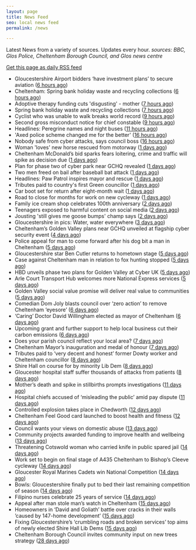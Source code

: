 ```yaml
---
layout: page
title: News Feed
seo: local news feed
permalink: /news

---
```


Latest News from a variety of sources. Updates every hour.
_sources: BBC, Glos Police, Cheltenham Borough Council, and Glos news centre_

[Get this page as daily RSS feed](/daily.rss)

<!-- news_marker starts -->
- Gloucestershire Airport bidders ‘have investment plans’ to secure aviation ([6 hours ago](https://gloucesternewscentre.co.uk/gloucestershire-airport-bidders-have-investment-plans-to-secure-aviation/))
- Cheltenham: Spring bank holiday waste and recycling collections ([6 hours ago](https://gloucesternewscentre.co.uk/cheltenham-spring-bank-holiday-waste-and-recycling-collections/))
- Adoptive therapy funding cuts 'disgusting' - mother ([7 hours ago](https://www.bbc.com/news/articles/c4g2rpypmp9o))
- Spring bank holiday waste and recycling collections ([7 hours ago](https://www.cheltenham.gov.uk/news/article/3013/spring_bank_holiday_waste_and_recycling_collections))
- Cyclist who was unable to walk breaks world record ([9 hours ago](https://www.bbc.com/news/articles/ce822e66159o))
- Second gross misconduct notice for chief constable ([9 hours ago](https://www.bbc.com/news/articles/cy8nnxy83lro))
- Headlines: Peregrine names and night buses ([11 hours ago](https://www.bbc.com/news/articles/cr7zznnkyrgo))
- 'Axed police scheme changed me for the better' ([16 hours ago](https://www.bbc.com/news/articles/cj425087v5po))
- Nobody safe from cyber attacks, says council boss ([16 hours ago](https://www.bbc.com/news/articles/cyvm4ljl2l8o))
- Woman 'loves' new horse rescued from motorway ([1 days ago](https://www.bbc.com/news/articles/c4g2r40ye9eo))
- Cheltenham McDonald’s bid sparks fears loitering, crime and traffic will spike as decision due ([1 days ago](https://gloucesternewscentre.co.uk/cheltenham-mcdonalds-bid-sparks-fears-loitering-crime-and-traffic-will-spike-as-decision-due/))
- Plan for phase two of cyber park near GCHQ revealed ([1 days ago](https://www.bbc.com/news/articles/clygqx2jp95o))
- Two men freed on bail after baseball bat attack ([1 days ago](https://www.bbc.com/news/articles/c4ge7l3nvv1o))
- Headlines: Paw Patrol inspires mayor and rescue ([1 days ago](https://www.bbc.com/news/articles/cj93e7x34ewo))
- Tributes paid to country's first Green councillor ([1 days ago](https://www.bbc.com/news/articles/cd7gvr0g0qgo))
- Car boot set for return after eight-month wait ([1 days ago](https://www.bbc.com/news/articles/cx2qvp3lp61o))
- Road to close for months for work on new cycleway ([1 days ago](https://www.bbc.com/news/articles/cded9232w5wo))
- Family ice cream shop celebrates 100th anniversary ([2 days ago](https://www.bbc.com/news/articles/crr7dg8n471o))
- Teenagers exposed to harmful content on social media ([2 days ago](https://www.bbc.com/news/videos/c1kvmv9w348o))
- Jousting 'still gives me goose bumps' champ says ([2 days ago](https://www.bbc.com/news/articles/cm2yd1d3d7eo))
- Gloucestershire in pics: Water, water everywhere ([3 days ago](https://www.bbc.com/news/articles/c8e6d4g6k88o))
- Cheltenham’s Golden Valley plans near GCHQ unveiled at flagship cyber security event ([4 days ago](https://gloucesternewscentre.co.uk/cheltenhams-golden-valley-plans-near-gchq-unveiled-at-flagship-cyber-security-event/))
- Police appeal for man to come forward after his dog bit a man in Cheltenham ([5 days ago](https://gloucesternewscentre.co.uk/police-appeal-for-man-to-come-forward-after-his-dog-bit-a-man-in-cheltenham/))
- Gloucestershire star Ben Cutler returns to hometown stage ([5 days ago](https://gloucesternewscentre.co.uk/gloucestershire-star-ben-cutler-returns-to-hometown-stage/))
- Case against Cheltenham man in relation to fox hunting stopped ([5 days ago](https://gloucesternewscentre.co.uk/case-against-cheltenham-man-in-relation-to-fox-hunting-stopped/))
- HBD unveils phase two plans for Golden Valley at Cyber UK ([5 days ago](https://www.cheltenham.gov.uk/news/article/3012/hbd_unveils_phase_two_plans_for_golden_valley_at_cyber_uk))
- Arle Court Transport Hub welcomes more National Express services ([5 days ago](https://gloucesternewscentre.co.uk/arle-court-transport-hub-welcomes-more-national-express-services/))
- Golden Valley social value promise will deliver real value to communities ([5 days ago](https://www.cheltenham.gov.uk/news/article/3011/golden_valley_social_value_promise_will_deliver_real_value_to_communities))
- Comedian Dom Joly blasts council over ‘zero action’ to remove Cheltenham ‘eyesore’ ([6 days ago](https://gloucesternewscentre.co.uk/comedian-dom-joly-blasts-council-over-zero-action-to-remove-cheltenham-eyesore/))
- ‘Caring’ Doctor David Willingham elected as mayor of Cheltenham ([6 days ago](https://gloucesternewscentre.co.uk/caring-doctor-david-willingham-elected-as-mayor-of-cheltenham/))
- Upcoming grant and further support to help local business cut their carbon emissions ([6 days ago](https://www.cheltenham.gov.uk/news/article/3010/upcoming_grant_and_further_support_to_help_local_business_cut_their_carbon_emissions))
- Does your parish council reflect your local area? ([7 days ago](https://www.cheltenham.gov.uk/news/article/3009/does_your_parish_council_reflect_your_local_area))
- Cheltenham Mayor’s inauguration and medal of honour ([7 days ago](https://www.cheltenham.gov.uk/news/article/3008/cheltenham_mayors_inauguration_and_medal_of_honour))
- Tributes paid to ‘very decent and honest’ former Dowty worker and Cheltenham councillor ([8 days ago](https://gloucesternewscentre.co.uk/tributes-paid-to-very-decent-and-honest-former-dowty-worker-and-cheltenham-councillor/))
- Shire Hall on course for by minority Lib Dem ([8 days ago](https://gloucesternewscentre.co.uk/shire-hall-on-course-for-by-minority-lib-dem/))
- Gloucester hospital staff suffer thousands of attacks from patients ([8 days ago](https://gloucesternewscentre.co.uk/gloucester-hospital-staff-suffer-thousands-of-attacks-from-patients/))
- Mother’s death and spike in stillbirths prompts investigations ([11 days ago](https://gloucesternewscentre.co.uk/mothers-death-and-spike-in-stillbirths-prompts-investigations/))
- Hospital chiefs accused of ‘misleading the public’ amid pay dispute ([11 days ago](https://gloucesternewscentre.co.uk/hospital-chiefs-accused-of-misleading-the-public-amid-pay-dispute/))
- Controlled explosion takes place in Chedworth ([12 days ago](https://gloucesternewscentre.co.uk/controlled-explosion-takes-place-in-chedworth/))
- Cheltenham Feel Good card launched to boost health and fitness ([12 days ago](https://www.cheltenham.gov.uk/news/article/3007/cheltenham_feel_good_card_launched_to_boost_health_and_fitness))
- Council wants your views on domestic abuse ([13 days ago](https://gloucesternewscentre.co.uk/council-wants-your-views-on-domestic-abuse/))
- Community projects awarded funding to improve health and wellbeing ([13 days ago](https://www.cheltenham.gov.uk/news/article/3006/community_projects_awarded_funding_to_improve_health_and_wellbeing))
- Threatening Cotswold woman who carried knife in public spared jail ([14 days ago](https://gloucesternewscentre.co.uk/threatening-cotswold-woman-who-carried-knife-in-public-spared-jail/))
- Work set to begin on final stage of A435 Cheltenham to Bishop’s Cleeve cycleway ([14 days ago](https://gloucesternewscentre.co.uk/work-set-to-begin-on-final-stage-of-a435-cheltenham-to-bishops-cleeve-cycleway/))
- Gloucester Royal Marines Cadets win National Competition ([14 days ago](https://gloucesternewscentre.co.uk/gloucester-royal-marines-cadets-win-national-competition/))
- Bowls: Gloucestershire finally put to bed their last remaining competition of season ([14 days ago](https://gloucesternewscentre.co.uk/bowls-gloucestershire-finally-put-to-bed-their-last-remaining-competition-of-season/))
- Filipino nurses celebrate 25 years of service ([14 days ago](https://gloucesternewscentre.co.uk/filipino-nurses-celebrate-25-years-of-service/))
- Appeal after man stole man’s watch in Cheltenham ([15 days ago](https://gloucesternewscentre.co.uk/appeal-after-man-stole-mans-watch-in-cheltenham/))
- Homeowners in ‘David and Goliath’ battle over cracks in their walls ’caused by 147-home development’ ([15 days ago](https://gloucesternewscentre.co.uk/homeowners-in-david-and-goliath-battle-over-cracks-in-their-walls-caused-by-147-home-development/))
- Fixing Gloucestershire’s ‘crumbling roads and broken services’ top aims of newly elected Shire Hall Lib Dems ([15 days ago](https://gloucesternewscentre.co.uk/fixing-gloucestershires-crumbling-roads-and-broken-services-top-aims-of-newly-elected-shire-hall-lib-dems/))
- Cheltenham Borough Council invites community input on new trees strategy ([28 days ago](https://www.cheltenham.gov.uk/news/article/3005/cheltenham_borough_council_invites_community_input_on_new_trees_strategy))

<!-- news_marker ends -->
